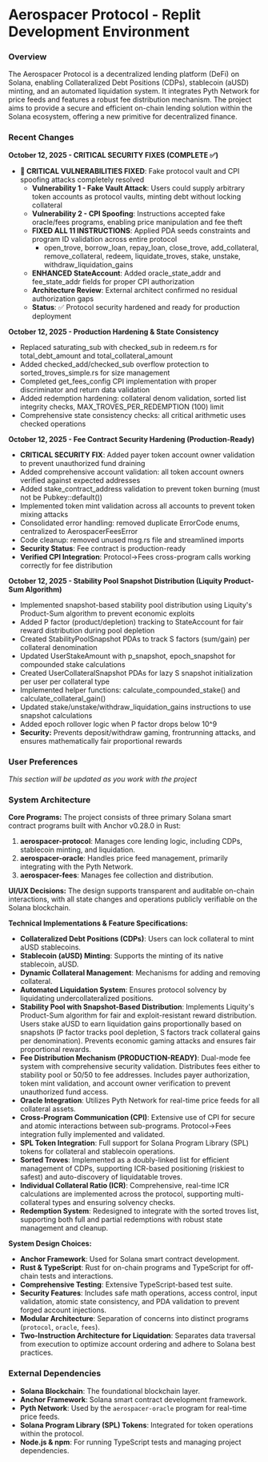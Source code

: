 # Aerospacer Protocol - Replit Development Environment

### Overview
The Aerospacer Protocol is a decentralized lending platform (DeFi) on Solana, enabling Collateralized Debt Positions (CDPs), stablecoin (aUSD) minting, and an automated liquidation system. It integrates Pyth Network for price feeds and features a robust fee distribution mechanism. The project aims to provide a secure and efficient on-chain lending solution within the Solana ecosystem, offering a new primitive for decentralized finance.

### Recent Changes
**October 12, 2025 - CRITICAL SECURITY FIXES (COMPLETE ✅)**
- **🎉 CRITICAL VULNERABILITIES FIXED**: Fake protocol vault and CPI spoofing attacks completely resolved
  - **Vulnerability 1 - Fake Vault Attack**: Users could supply arbitrary token accounts as protocol vaults, minting debt without locking collateral
  - **Vulnerability 2 - CPI Spoofing**: Instructions accepted fake oracle/fees programs, enabling price manipulation and fee theft
  - **FIXED ALL 11 INSTRUCTIONS**: Applied PDA seeds constraints and program ID validation across entire protocol
    - open_trove, borrow_loan, repay_loan, close_trove, add_collateral, remove_collateral, redeem, liquidate_troves, stake, unstake, withdraw_liquidation_gains
  - **ENHANCED StateAccount**: Added oracle_state_addr and fee_state_addr fields for proper CPI authorization
  - **Architecture Review**: External architect confirmed no residual authorization gaps
  - **Status**: ✅ Protocol security hardened and ready for production deployment

**October 12, 2025 - Production Hardening & State Consistency**
- Replaced saturating_sub with checked_sub in redeem.rs for total_debt_amount and total_collateral_amount
- Added checked_add/checked_sub overflow protection to sorted_troves_simple.rs for size management
- Completed get_fees_config CPI implementation with proper discriminator and return data validation
- Added redemption hardening: collateral denom validation, sorted list integrity checks, MAX_TROVES_PER_REDEMPTION (100) limit
- Comprehensive state consistency checks: all critical arithmetic uses checked operations

**October 12, 2025 - Fee Contract Security Hardening (Production-Ready)**
- **CRITICAL SECURITY FIX**: Added payer token account owner validation to prevent unauthorized fund draining
- Added comprehensive account validation: all token account owners verified against expected addresses
- Added stake_contract_address validation to prevent token burning (must not be Pubkey::default())
- Implemented token mint validation across all accounts to prevent token mixing attacks
- Consolidated error handling: removed duplicate ErrorCode enums, centralized to AerospacerFeesError
- Code cleanup: removed unused msg.rs file and streamlined imports
- **Security Status**: Fee contract is production-ready
- **Verified CPI Integration**: Protocol→Fees cross-program calls working correctly for fee distribution

**October 12, 2025 - Stability Pool Snapshot Distribution (Liquity Product-Sum Algorithm)**
- Implemented snapshot-based stability pool distribution using Liquity's Product-Sum algorithm to prevent economic exploits
- Added P factor (product/depletion) tracking to StateAccount for fair reward distribution during pool depletion
- Created StabilityPoolSnapshot PDAs to track S factors (sum/gain) per collateral denomination
- Updated UserStakeAmount with p_snapshot, epoch_snapshot for compounded stake calculations
- Created UserCollateralSnapshot PDAs for lazy S snapshot initialization per user per collateral type
- Implemented helper functions: calculate_compounded_stake() and calculate_collateral_gain()
- Updated stake/unstake/withdraw_liquidation_gains instructions to use snapshot calculations
- Added epoch rollover logic when P factor drops below 10^9
- **Security:** Prevents deposit/withdraw gaming, frontrunning attacks, and ensures mathematically fair proportional rewards

### User Preferences
*This section will be updated as you work with the project*

### System Architecture

**Core Programs:**
The project consists of three primary Solana smart contract programs built with Anchor v0.28.0 in Rust:
1.  **aerospacer-protocol**: Manages core lending logic, including CDPs, stablecoin minting, and liquidation.
2.  **aerospacer-oracle**: Handles price feed management, primarily integrating with the Pyth Network.
3.  **aerospacer-fees**: Manages fee collection and distribution.

**UI/UX Decisions:**
The design supports transparent and auditable on-chain interactions, with all state changes and operations publicly verifiable on the Solana blockchain.

**Technical Implementations & Feature Specifications:**
*   **Collateralized Debt Positions (CDPs)**: Users can lock collateral to mint aUSD stablecoins.
*   **Stablecoin (aUSD) Minting**: Supports the minting of its native stablecoin, aUSD.
*   **Dynamic Collateral Management**: Mechanisms for adding and removing collateral.
*   **Automated Liquidation System**: Ensures protocol solvency by liquidating undercollateralized positions.
*   **Stability Pool with Snapshot-Based Distribution**: Implements Liquity's Product-Sum algorithm for fair and exploit-resistant reward distribution. Users stake aUSD to earn liquidation gains proportionally based on snapshots (P factor tracks pool depletion, S factors track collateral gains per denomination). Prevents economic gaming attacks and ensures fair proportional rewards.
*   **Fee Distribution Mechanism (PRODUCTION-READY)**: Dual-mode fee system with comprehensive security validation. Distributes fees either to stability pool or 50/50 to fee addresses. Includes payer authorization, token mint validation, and account owner verification to prevent unauthorized fund access.
*   **Oracle Integration**: Utilizes Pyth Network for real-time price feeds for all collateral assets.
*   **Cross-Program Communication (CPI)**: Extensive use of CPI for secure and atomic interactions between sub-programs. Protocol→Fees integration fully implemented and validated.
*   **SPL Token Integration**: Full support for Solana Program Library (SPL) tokens for collateral and stablecoin operations.
*   **Sorted Troves**: Implemented as a doubly-linked list for efficient management of CDPs, supporting ICR-based positioning (riskiest to safest) and auto-discovery of liquidatable troves.
*   **Individual Collateral Ratio (ICR)**: Comprehensive, real-time ICR calculations are implemented across the protocol, supporting multi-collateral types and ensuring solvency checks.
*   **Redemption System**: Redesigned to integrate with the sorted troves list, supporting both full and partial redemptions with robust state management and cleanup.

**System Design Choices:**
*   **Anchor Framework**: Used for Solana smart contract development.
*   **Rust & TypeScript**: Rust for on-chain programs and TypeScript for off-chain tests and interactions.
*   **Comprehensive Testing**: Extensive TypeScript-based test suite.
*   **Security Features**: Includes safe math operations, access control, input validation, atomic state consistency, and PDA validation to prevent forged account injections.
*   **Modular Architecture**: Separation of concerns into distinct programs (`protocol`, `oracle`, `fees`).
*   **Two-Instruction Architecture for Liquidation**: Separates data traversal from execution to optimize account ordering and adhere to Solana best practices.

### External Dependencies

*   **Solana Blockchain**: The foundational blockchain layer.
*   **Anchor Framework**: Solana smart contract development framework.
*   **Pyth Network**: Used by the `aerospacer-oracle` program for real-time price feeds.
*   **Solana Program Library (SPL) Tokens**: Integrated for token operations within the protocol.
*   **Node.js & npm**: For running TypeScript tests and managing project dependencies.